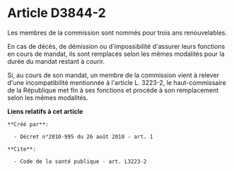 # Article D3844-2

Les membres de la commission sont nommés pour trois ans renouvelables. 

En cas de décès, de démission ou d'impossibilité d'assurer leurs fonctions en cours de mandat, ils sont remplacés selon les
mêmes modalités pour la durée du mandat restant à courir. 

Si, au cours de son mandat, un membre de la commission vient à relever d'une incompatibilité mentionnée à l'article L.
3223-2, le haut-commissaire de la République met fin à ses fonctions et procède à son remplacement selon les mêmes modalités.

**Liens relatifs à cet article**

	**Créé par**:

	  - Décret n°2010-995 du 26 août 2010 - art. 1

	**Cite**:

	  - Code de la santé publique - art. L3223-2
